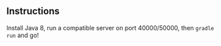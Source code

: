 ## Instructions

Install Java 8, run a compatible server on port 40000/50000, then `gradle run` and go!
